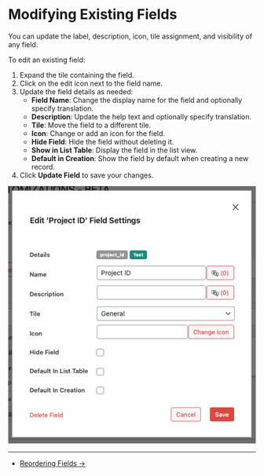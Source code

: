 # Modifying Existing Fields

You can update the label, description, icon, tile assignment, and visibility of any field.

To edit an existing field:

1. Expand the tile containing the field.
2. Click on the edit icon next to the field name.
3. Update the field details as needed:
   - **Field Name**: Change the display name for the field and optionally specify translation.
   - **Description**: Update the help text and optionally specify translation.
   - **Tile**: Move the field to a different tile.
   - **Icon**: Change or add an icon for the field.
   - **Hide Field**: Hide the field without deleting it.
   - **Show in List Table**: Display the field in the list view.
   - **Default in Creation**: Show the field by default when creating a new record.
4. Click **Update Field** to save your changes.

![Edit Field Modal](../imgs/fields/edit-field-modal.png)

---

- [Reordering Fields →](./reordering.md) 
